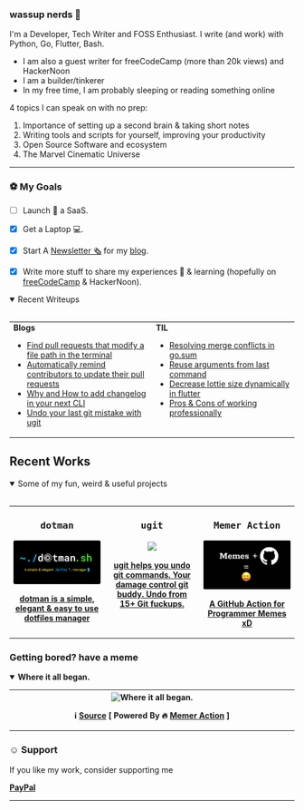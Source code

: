 

<!-- <img align="left" src="https://gist.github.com/Bhupesh-V/0246a3f681d2533d21efb1206d1ba9d4/raw/af7d53bfdbf30f725ef7ade206200086820739fd/AboutMe.gif" height="100px"> -->
<div>
  <h3>wassup nerds 🖖</h3>
  <p>I'm a Developer, Tech Writer and FOSS Enthusiast. I write (and work) with Python, Go, Flutter, Bash.</p>
  <p>
  <ul>
    <li>I am also a guest writer for freeCodeCamp (more than 20k views) and HackerNoon </li>
    <li>I am a builder/tinkerer</li>
    <li>In my free time, I am probably sleeping or reading something online</li>
  </ul>
  
4 topics I can speak on with no prep:

<ol>
<li>Importance of setting up a second brain & taking short notes</li>
<li>Writing tools and scripts for yourself, improving your productivity</li>
<li>Open Source Software and ecosystem</li>
<li>The Marvel Cinematic Universe</li>
<ol>
</p>

</div>


---
### ⚽ My Goals 

- [ ] Launch 🚀 a SaaS.
- [x] Get a Laptop 💻.
- [x] Start A [Newsletter 🗞️](https://buttondown.email/bhupesh/archive) for my [blog](https://bhupesh-v.github.io).
- [x] Write more stuff to share my experiences 🤔 & learning (hopefully on [freeCodeCamp](https://www.freecodecamp.org/news/author/bhupesh/) & HackerNoon).



<details open>
  <summary>Recent Writeups <br><br></summary>
  <table>
    <tr>
      <td valign="top" width="50%"><b>Blogs</b>
          <ul>
<li><a title="Ever wondered how others are changing the same file you are working on? It can give insights into what a particular piece of code will look like in the future. Certainly, it can also help OSS newcomers to identify how others are building a particular feature" href="https://bhupesh.me//finding-pull-requests-that-change-a-file-terminal">Find pull requests that modify a file path in the terminal</a></li><li><a title="So from my short professional experience, I have realised that if you are working with a small team of individuals a lot of folks end-up authoring multiple pull-requests across X different repositories in an organisation which sometimes leads to managing multiple feature PRs at a time." href="https://bhupesh.me//automatically-remind-contributors-to-update-pull-request">Automatically remind contributors to update their pull requests</a></li><li><a title="Your CLI application might be good but its not great, you know what would be great. If it had release notes shipped with it. I mean seriously you have" href="https://bhupesh.me//why-how-add-changelog-in-your-next-cli">Why and How to add changelog in your next CLI</a></li><li><a title="So I have been working on this little tool called ugit (and was finally able to release a stable version), the goal is to make it easier for beginner to intermediate git users to undo their last (accidental) git command. Because we are not perfect and commit mistakes." href="https://bhupesh.me//undo-your-last-git-mistake-with-ugit">Undo your last git mistake with ugit</a></li><td valign="top" width="50%"><b>TIL</b>
<ul><li><a href="https://bhupesh.gitbook.io/notes/go/resolving-merge-conflicts-go-su">Resolving merge conflicts in go.sum</a></li><li><a href="https://bhupesh.gitbook.io/notes/shell/reusing-arguments-from-last-comman">Reuse arguments from last command</a></li><li><a href="https://bhupesh.gitbook.io/notes/flutter/decrease-lottie-size-dynamically">Decrease lottie size dynamically in flutter</a></li><li><a href="https://bhupesh.gitbook.io/notes/career/pros-and-cons-of-working-professionally">Pros & Cons of working professionally</a></li></ul></td></tr></table></details>

## Recent Works
<details open>
  <summary>Some of my fun, weird & useful projects <br><br></summary>
  <table>
    <tr>
      <td valign="top" width="33%"><samp><h3 align="center">dotman</h3></samp>
        <p align="center">
        <a href="https://github.com/Bhupesh-V/dotman">
           <img align="center" src="https://github.com/Bhupesh-V/dotman/blob/master/assets/dotman-logo.png" width="200"><br><br>
          <b> dotman is a simple, elegant  &amp;  easy to use dotfiles manager</b>
        </a>
        </p>
      </td>
      <td valign="top" width="33%"><samp><h3 align="center">ugit</h3></samp>
        <p align="center">
        <a href="https://github.com/Bhupesh-V/ugit">
          <img align="center" src="https://user-images.githubusercontent.com/34342551/115037937-a608d800-9eec-11eb-88a9-252da7d6f507.png" width="100"><br><br>
          <b>ugit helps you undo git commands. Your damage control git buddy. Undo from 15+ Git fuckups.</b>
        </a>
        </p>
      </td>
      <td valign="top" width="33%"><samp><h3 align="center">Memer Action</h3></samp>
        <p align="center">
          <a href="https://github.com/Bhupesh-V/memer-action">
             <img align="center" src="https://github.com/Bhupesh-V/memer-action/blob/master/images/header.png?raw=true" width="178"><br><br>
             <b>A GitHub Action for Programmer Memes xD</b>
           </a>
        </p>
      </td>
    </tr>
  </table>
</details>


### Getting bored? have a meme 

<details open><summary><b>Where it all began.</b></summary>

<table>
<tr>
<th valign="top" width="50%">
<img title="Memes here update every 24hrs, come back tommorrow for new meme ;)" alt="Where it all began." src="https://i.redd.it/ck9vmlgzmqt81.jpg" height="50%"><br>
<p><strong>ℹ️ <a href="https://www.reddit.com/r/ProgrammerHumor/comments/u4et7x/where_it_all_began/">Source</a> [ Powered By 🔥 <a href="https://github.com/Bhupesh-V/memer-action">Memer Action</a> ]</strong></p>
</th>
</tr>
</table>
</details>
</ul></td>

### ☺️ Support
If you like my work, consider supporting me

[**PayPal**](https://paypal.me/BhupeshVarshney)

---
